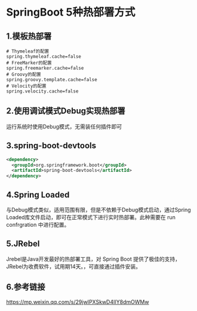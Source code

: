 # SpringBoot 5种热部署方式

## 1.模板热部署

```properties
# Thymeleaf的配置
spring.thymeleaf.cache=false
# FreeMarker的配置
spring.freemarker.cache=false
# Groovy的配置
spring.groovy.template.cache=false
# Velocity的配置
spring.velocity.cache=false
```

## 2.使用调试模式Debug实现热部署

运行系统时使用Debug模式，无需装任何插件即可

## 3.spring-boot-devtools

```xml
<dependency>
  <groupId>org.springframework.boot</groupId>
  <artifactId>spring-boot-devtools</artifactId>
</dependency>
```

## 4.Spring Loaded

与Debug模式类似，适用范围有限，但是不依赖于Debug模式启动，通过Spring Loaded库文件启动，即可在正常模式下进行实时热部署。此种需要在 run confrgration 中进行配置。

## 5.JRebel

Jrebel是Java开发最好的热部署工具，对 Spring Boot 提供了极佳的支持，JRebel为收费软件，试用期14天。，可直接通过插件安装。

## 6.参考链接

https://mp.weixin.qq.com/s/29jwIPXSkwD4IIY8dmOWMw